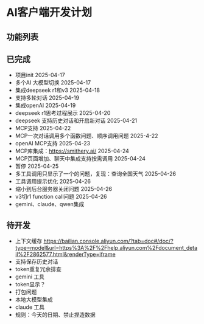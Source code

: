 # AI客户端开发计划

## 功能列表

## 已完成
- 项目init 2025-04-17
- 多个AI 大模型切换 2025-04-17
- 集成deepseek r1和v3 2025-04-18
- 支持多轮对话 2025-04-19
- 集成openAI 2025-04-19
- deepseek r1思考过程展示 2025-04-20
- deepseek 支持历史对话和开启新对话 2025-04-21
- MCP支持 2025-04-22
- MCP一次对话调用多个函数问题、顺序调用问题 2025-4-22
- openAI MCP支持 2025-04-23
- MCP库集成：https://smithery.ai/ 2025-04-24
- MCP页面增加、聊天中集成支持按需调用 2025-04-24
- 暂停 2025-04-25
- 多工具调用只显示了一个的问题，复现：查询全国天气 2025-04-26
- 工具调用提示优化 2025-04-26
- 缩小到后台服务器关闭问题 2025-04-26
- v3切r1 function call问题 2025-04-26
- gemini、claude、qwen集成

## 待开发
- 上下文缓存 https://bailian.console.aliyun.com/?tab=doc#/doc/?type=model&url=https%3A%2F%2Fhelp.aliyun.com%2Fdocument_detail%2F2862577.html&renderType=iframe
- 支持保存历史对话
- token重复冗余排查
- gemini 工具
- token显示？
- 打包问题
- 本地大模型集成
- claude 工具
- 规则：今天的日期、禁止捏造数据
